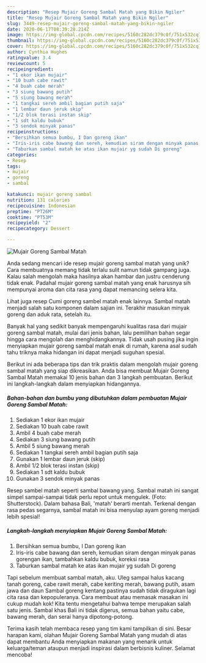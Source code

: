 ```yaml
---
description: "Resep Mujair Goreng Sambal Matah yang Bikin Ngiler"
title: "Resep Mujair Goreng Sambal Matah yang Bikin Ngiler"
slug: 3449-resep-mujair-goreng-sambal-matah-yang-bikin-ngiler
date: 2020-06-17T08:39:28.214Z
image: https://img-global.cpcdn.com/recipes/5160c282dc379c0f/751x532cq70/mujair-goreng-sambal-matah-foto-resep-utama.jpg
thumbnail: https://img-global.cpcdn.com/recipes/5160c282dc379c0f/751x532cq70/mujair-goreng-sambal-matah-foto-resep-utama.jpg
cover: https://img-global.cpcdn.com/recipes/5160c282dc379c0f/751x532cq70/mujair-goreng-sambal-matah-foto-resep-utama.jpg
author: Cynthia Hughes
ratingvalue: 3.4
reviewcount: 5
recipeingredient:
- "1 ekor ikan mujair"
- "10 buah cabe rawit"
- "4 buah cabe merah"
- "3 siung bawang putih"
- "5 siung bawang merah"
- "1 tangkai sereh ambil bagian putih saja"
- "1 lembar daun jeruk skip"
- "1/2 blok terasi instan skip"
- "1 sdt kaldu bubuk"
- "3 sendok minyak panas"
recipeinstructions:
- "Bersihkan semua bumbu, I Dan goreng ikan"
- "Iris-iris cabe bawang dan sereh, kemudian siram dengan minyak panas gorengan ikan, tambahkan kaldu bubuk, koreksi rasa"
- "Taburkan sambal matah ke atas ikan mujair yg sudah Di goreng"
categories:
- Resep
tags:
- mujair
- goreng
- sambal

katakunci: mujair goreng sambal 
nutrition: 131 calories
recipecuisine: Indonesian
preptime: "PT26M"
cooktime: "PT53M"
recipeyield: "2"
recipecategory: Dessert

---
```



![Mujair Goreng Sambal Matah](https://img-global.cpcdn.com/recipes/5160c282dc379c0f/751x532cq70/mujair-goreng-sambal-matah-foto-resep-utama.jpg)

Anda sedang mencari ide resep mujair goreng sambal matah yang unik? Cara membuatnya memang tidak terlalu sulit namun tidak gampang juga. Kalau salah mengolah maka hasilnya akan hambar dan justru cenderung tidak enak. Padahal mujair goreng sambal matah yang enak harusnya sih mempunyai aroma dan cita rasa yang dapat memancing selera kita.

Lihat juga resep Cumi goreng sambel matah enak lainnya. Sambal matah menjadi salah satu komponen dalam sajian ini. Terakhir masukan minyak goreng dan aduk rata, setelah itu.

Banyak hal yang sedikit banyak mempengaruhi kualitas rasa dari mujair goreng sambal matah, mulai dari jenis bahan, lalu pemilihan bahan segar hingga cara mengolah dan menghidangkannya. Tidak usah pusing jika ingin menyiapkan mujair goreng sambal matah enak di rumah, karena asal sudah tahu triknya maka hidangan ini dapat menjadi suguhan spesial.


Berikut ini ada beberapa tips dan trik praktis dalam mengolah mujair goreng sambal matah yang siap dikreasikan. Anda bisa membuat Mujair Goreng Sambal Matah memakai 10 jenis bahan dan 3 langkah pembuatan. Berikut ini langkah-langkah dalam menyiapkan hidangannya.

<!--inarticleads1-->

##### Bahan-bahan dan bumbu yang dibutuhkan dalam pembuatan Mujair Goreng Sambal Matah:

1. Sediakan 1 ekor ikan mujair
1. Sediakan 10 buah cabe rawit
1. Ambil 4 buah cabe merah
1. Sediakan 3 siung bawang putih
1. Ambil 5 siung bawang merah
1. Sediakan 1 tangkai sereh ambil bagian putih saja
1. Gunakan 1 lembar daun jeruk (skip)
1. Ambil 1/2 blok terasi instan (skip)
1. Sediakan 1 sdt kaldu bubuk
1. Gunakan 3 sendok minyak panas


Resep sambel matah seperti sambal bawang yang. Sambal matah ini sangat simpel sampai-sampai tidak perlu repot untuk mengulek. (Foto: Shutterstock). Dalam bahasa Bali, &#39;matah&#39; berarti mentah. Terkenal dengan rasa pedas segarnya, sambal matah ini bisa menyulap ayam goreng menjadi lebih spesial! 

<!--inarticleads2-->

##### Langkah-langkah menyiapkan Mujair Goreng Sambal Matah:

1. Bersihkan semua bumbu, I Dan goreng ikan
1. Iris-iris cabe bawang dan sereh, kemudian siram dengan minyak panas gorengan ikan, tambahkan kaldu bubuk, koreksi rasa
1. Taburkan sambal matah ke atas ikan mujair yg sudah Di goreng


Tapi sebelum membuat sambal matah, aku. Uleg sampai halus kacang tanah goreng, cabe rawit merah, cabe keriting merah, bawang putih, asam jawa dan daun Sambal goreng kentang pastinya sudah tidak diragukan lagi cita rasa dan kepopuleranya. Cara membuat atau memasak masakan ini cukup mudah kok! Kita tentu mengetahui bahwa tempe merupakan salah satu jenis. Sambal khas Bali ini tidak digerus, semua bahan yaitu cabe, bawang merah, dan serai hanya dipotong-potong. 

Terima kasih telah membaca resep yang tim kami tampilkan di sini. Besar harapan kami, olahan Mujair Goreng Sambal Matah yang mudah di atas dapat membantu Anda menyiapkan makanan yang menarik untuk keluarga/teman ataupun menjadi inspirasi dalam berbisnis kuliner. Selamat mencoba!
